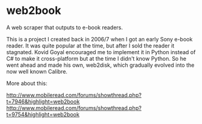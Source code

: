 web2book
========

A web scraper that outputs to e-book readers.

This is a project I created back in 2006/7 when I got an early Sony 
e-book reader. It was quite popular at the time, but after I sold
the reader it stagnated. Kovid Goyal encouraged me to implement it 
in Python instead of C# to make it cross-platform but at the time I
didn't know Python. So he went ahead and made his own, web2disk, which
gradually evolved into the now well known Calibre.

More about this:

http://www.mobileread.com/forums/showthread.php?t=7946&highlight=web2book
http://www.mobileread.com/forums/showthread.php?t=9754&highlight=web2book

